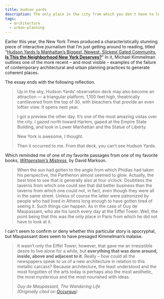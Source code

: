 ```yaml
---
title: hudson yards
description: The only place in the city from which you don't have to look at it.
tags:
  - architecture
  - urban-planning
---
```


Earlier this year, the New York Times produced a characteristically stunning piece of interactive journalism that I’m just getting around to reading, titled “[Hudson Yards Is Manhattan’s Biggest, Newest, Slickest Gated Community. **Is This the Neighborhood New York Deserves?**](https://www.nytimes.com/interactive/2019/03/14/arts/design/hudson-yards-nyc.html)” In it, Michael Kimmelman outlines one of the more recent – and most visible – examples of the failure of contemporary architectural and urban planning practices to generate coherent places.

The essay ends with the following reflection.

> Up in the sky, Hudson Yards’ observation deck may also become an attraction — a triangular platform, 1,100 feet high, theatrically cantilevered from the top of 30, with bleachers that provide an even loftier view. It opens next year.
>
> I got a preview the other day. It’s one of the most amazing vistas over the city. I gazed north toward Harlem, gaped at the Empire State Building, and took in Lower Manhattan and the Statue of Liberty.
>
> New York is awesome, I thought.
>
> Then it occurred to me.
> From that deck, you can’t see Hudson Yards.

Which reminded me of one of my favorite passages from one of my favorite books, *[Wittgenstein’s Mistress](https://barnsworthburning.net/works/recQqbleqCDPj8QvC)*, by David Markson.

> When the sun had gotten to the angle from which Phidias had taken his perspective, the Parthenon almost seemed to glow.
> Actually, the best time to see that is generally also at four o’clock.
> Doubtless the taverns from which one could see that did better business than the taverns from which one could not, in fact, even though they were all in the same street.
> Unless of course the latter were patronized by people who had lived in Athens long enough to have gotten tired of seeing it.
> Such things can happen. As in the case of Guy de Maupassant, who ate his lunch every day at the Eiffel Tower.
> Well, the point being that this was the only place in Paris from which he did not have to look at it.

I can't seem to confirm or deny whether this particular story is apocryphal, but Maupassant does seem to have presaged Kimmelman’s malaise.

> It wasn’t only the Eiffel Tower, however, that gave me an irresistible desire to live alone for a while, but **everything that was done around, inside, above and adjacent to it**. Really – how could all the newspapers speak to us of a new architecture in relation to this metallic carcass? Because architecture, the least understood and the most forgotten of the arts today is perhaps also the most aesthetic, the most mysterious and the most nourished with ideas.
>
> <cite>Guy de Maupassant, *The Wandering Life* <br/>(Originally cited on [Occursus](https://occursus.org/2013/01/20/guy-de-maupassant-will-self-the-eiffel-tower-and-the-shard/))</cite>